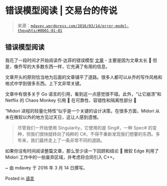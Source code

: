 <!--yml

分类：未分类

日期：2024-05-18 05:35:41

-->

# 错误模型阅读 | 交易台的传说

> 来源：[`mdavey.wordpress.com/2016/03/14/error-model-thoughts/#0001-01-01`](https://mdavey.wordpress.com/2016/03/14/error-model-thoughts/#0001-01-01)

## 错误模型阅读

我花了一段时间才开始阅读乔·达菲的错误模型 [文章](http://joeduffyblog.com/2016/02/07/the-error-model/) - 主要是因为文章太长 🙂 但是，像乔写的大多数东西一样，它充满了有用的信息。

文章开头的原则恰当地为后面的文章铺平了道路。很多人都可以从乔的写作风格和格式中学到很多东西。上下文非常关键。

文章中有很多关于 Go 语言的引用，看到这一点感觉很不错。此外，“让它崩溃”和 Netflix 的 Chaos Monkey 引用 🙂 在可靠性、容错性和隔离性部分 🙂

“Midori 进程的轻量化特性”似乎是一个关键的设计决策。在很多方面，Midori 从未在微软以外的地方见过天日，这让人感到遗憾。

> 尽管我们一开始使用 Singularity，它使用的是 Sing#，一种 Spec# 的变种，但我们很快就转向了纯粹的 C#，不得不重新发现我们想要的东西。多年来，我们最终走上了一条非常不同的道路。

如果你没有时间阅读整篇文章，那么至少读一下回顾和结论 🙂 微软 Edge 利用了 Midori 工作中的一些废弃区域，并考虑将合同引入 C++。

~ 由 mdavey 于 2016 年 3 月 14 日撰写。

Posted in [语言](https://mdavey.wordpress.com/category/languages/)
